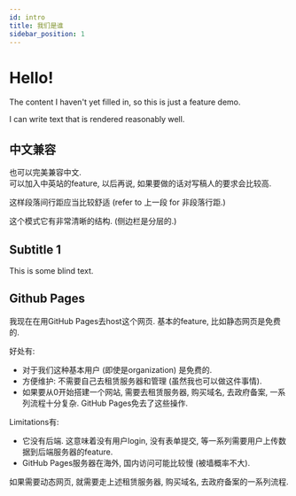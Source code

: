 ```yaml
---
id: intro
title: 我们是谁
sidebar_position: 1
---
```


# Hello!

The content I haven't yet filled in, so this is just a feature demo.

I can write text that is rendered reasonably well.

## 中文兼容

也可以完美兼容中文. <br/>
可以加入中英站的feature, 以后再说, 如果要做的话对写稿人的要求会比较高.

这样段落间行距应当比较舒适 (refer to 上一段 for 非段落行距.)

这个模式它有非常清晰的结构. (侧边栏是分层的.)

## Subtitle 1

This is some blind text.

## Github Pages

我现在在用GitHub Pages去host这个网页.
基本的feature, 比如静态网页是免费的.

好处有:
- 对于我们这种基本用户 (即使是organization) 是免费的.
- 方便维护: 不需要自己去租赁服务器和管理 (虽然我也可以做这件事情).
- 如果要从0开始搭建一个网站, 需要去租赁服务器, 购买域名, 去政府备案, 一系列流程十分复杂. GitHub Pages免去了这些操作.

Limitations有:
- 它没有后端. 这意味着没有用户login, 没有表单提交, 等一系列需要用户上传数据到后端服务器的feature.
- GitHub Pages服务器在海外, 国内访问可能比较慢 (被墙概率不大).

如果需要动态网页, 就需要走上述租赁服务器, 购买域名, 去政府备案的一系列流程.
